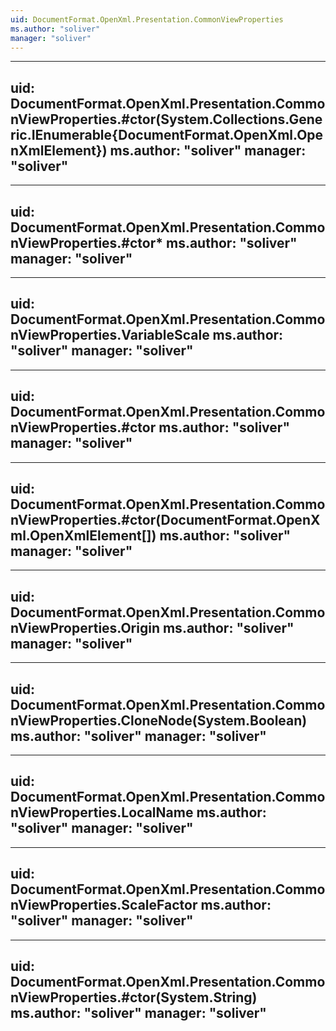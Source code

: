 ```yaml
---
uid: DocumentFormat.OpenXml.Presentation.CommonViewProperties
ms.author: "soliver"
manager: "soliver"
---
```


---
uid: DocumentFormat.OpenXml.Presentation.CommonViewProperties.#ctor(System.Collections.Generic.IEnumerable{DocumentFormat.OpenXml.OpenXmlElement})
ms.author: "soliver"
manager: "soliver"
---

---
uid: DocumentFormat.OpenXml.Presentation.CommonViewProperties.#ctor*
ms.author: "soliver"
manager: "soliver"
---

---
uid: DocumentFormat.OpenXml.Presentation.CommonViewProperties.VariableScale
ms.author: "soliver"
manager: "soliver"
---

---
uid: DocumentFormat.OpenXml.Presentation.CommonViewProperties.#ctor
ms.author: "soliver"
manager: "soliver"
---

---
uid: DocumentFormat.OpenXml.Presentation.CommonViewProperties.#ctor(DocumentFormat.OpenXml.OpenXmlElement[])
ms.author: "soliver"
manager: "soliver"
---

---
uid: DocumentFormat.OpenXml.Presentation.CommonViewProperties.Origin
ms.author: "soliver"
manager: "soliver"
---

---
uid: DocumentFormat.OpenXml.Presentation.CommonViewProperties.CloneNode(System.Boolean)
ms.author: "soliver"
manager: "soliver"
---

---
uid: DocumentFormat.OpenXml.Presentation.CommonViewProperties.LocalName
ms.author: "soliver"
manager: "soliver"
---

---
uid: DocumentFormat.OpenXml.Presentation.CommonViewProperties.ScaleFactor
ms.author: "soliver"
manager: "soliver"
---

---
uid: DocumentFormat.OpenXml.Presentation.CommonViewProperties.#ctor(System.String)
ms.author: "soliver"
manager: "soliver"
---

